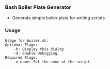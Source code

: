 ### Bash Boiler Plate Generator ###

- Generate simple boiler plate for writing scripts

### Usage ###

	Usage for boiler.sh:
	Optional Flags:
		-h: Display this dialog
		-d: Enable Debugging.
	Required Flags:
		-n name: Set the name of the script.

